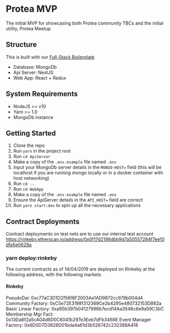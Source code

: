# Protea MVP 

The initial MVP for showcasing both Protea community TBCs and the initial utility, Protea Meetup


## Structure

This is built with our [Full-Stack Boilerplate](https://gitlab.com/linumlabs/ethers-react-redux-typescript-mongo-boilerplate)

* Database: MongoDb
* Api Server: NestJS
* Web App: React + Redux
 
## System Requirements

* NodeJS >= v10
* Yarn >= 1.0
* MongoDb instance

## Getting Started

1.  Clone the repo
2.  Run `yarn` in the project root
3.  Run `cd ApiServer`
4.  Make a copy of the `.env.example` file named `.env`
5.  Input your MongoDb server details in the `MONGO-HOST=` field (this will be
    localhost if you are running mongo locally or in a docker container with 
    host networking)
6.  Run `cd ..`
7.  Run `cd WebApp`
7.  Make a copy of the `.env.example` file named `.env`
8.  Ensure the ApiServer details in the `API_HOST=` field are correct
9.  Run `yarn start:dev` to spin up all the necessary applications

## Contract Deployments
Contract deployments on test nets are to use our internal test account 
https://rinkeby.etherscan.io/address/0x0f17d2198dbb9d7a50557284f7ee10dfa5e0628a

### yarn deploy:rinkeby
The current contracts as of 14/04/2019 are deployed on Rinkeby at the following address, with the following markets. 

#### Rinkeby
PseudoDai:              0xc77aC3D1D2f56f8F2003Ae1AD9872cc978b004d4
Community Factory:      0xC5e72E3198f312369Ce2b4295e480732153D882a
Basic Linear Factory:   0xa95b397b04127996b7ecd14Aa3546c6e9a59C3bC
Membership Mgr Fact:    0x13Da6f2a5cA04d6D0C6041b297e3Eeb7dFb3466E
Event Manager Factory:  0x6D0D7D3826D01bda4a61d3b526742c232388A418
